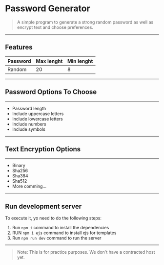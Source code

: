 # Password Generator
> A simple program to generate a strong random password as well as encrypt text and choose preferences.
---
## Features

|Password|Max lenght|Min lenght|
|--------|----------|----------|
|Random|20|8|

---


## Password Options To Choose

---

* Password length
* Include uppercase letters
* Include lowercase letters
* Include numbers
* Include symbols

---

## Text Encryption Options

---

* Binary
* Sha256
* Sha384
* Sha512
* More comming...

---

## Run development server

To execute it, yo need to do the following steps:  
1. Run `npm i` command to install the dependencies
2. RUN  `npm i ejs` command to install ejs for templates
2. Run `npm run dev` command to run the server

---
> Note: This is for practice purposes. We don't have a contracted host yet.



